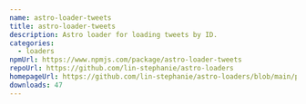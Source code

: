 ```yaml
---
name: astro-loader-tweets
title: astro-loader-tweets
description: Astro loader for loading tweets by ID.
categories:
  - loaders
npmUrl: https://www.npmjs.com/package/astro-loader-tweets
repoUrl: https://github.com/lin-stephanie/astro-loaders
homepageUrl: https://github.com/lin-stephanie/astro-loaders/blob/main/packages/astro-loader-tweets/
downloads: 47
---
```

